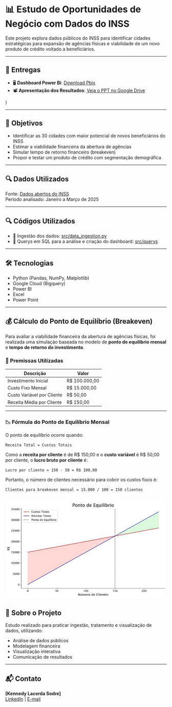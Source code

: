 
# 📊 Estudo de Oportunidades de Negócio com Dados do INSS

Este projeto explora dados públicos do INSS para identificar cidades estratégicas para expansão de agências físicas e viabilidade de um novo produto de crédito voltado a beneficiários.

---

## 📁 Entregas

- 🖥️ **Dashboard Power Bi**: [Download Pbix]([https://teams.microsoft.com/l/message/48:notes/1746549884210?context=%7B%22contextType%22%3A%22chat%22%2C%22oid%22%3A%228%3Aorgid%3A6c98f42f-7b97-458c-a288-1227f61daebb%22%7D](https://teams.microsoft.com/l/message/48:notes/1746549892659?context=%7B%22contextType%22%3A%22chat%22%2C%22oid%22%3A%228%3Aorgid%3A6c98f42f-7b97-458c-a288-1227f61daebb%22%7D))
- 📽️ **Apresentação dos Resultados**: [Veja o PPT no Google Drive]([https://drive.google.com/file/d/1ayv9o3J4zFN6VuLLCeFS77ujYj89RAm-/view?usp=drivesdk](https://teams.microsoft.com/l/message/48:notes/1746549884210?context=%7B%22contextType%22%3A%22chat%22%2C%22oid%22%3A%228%3Aorgid%3A6c98f42f-7b97-458c-a288-1227f61daebb%22%7D))

 )

---

## 🎯 Objetivos

- Identificar as 30 cidades com maior potencial de novos beneficiários do INSS
- Estimar a viabilidade financeira da abertura de agências
- Simular tempo de retorno financeiro (breakeven)
- Propor e testar um produto de crédito com segmentação demográfica

---

## 🔍 Dados Utilizados

Fonte: [Dados abertos do INSS](https://dados.gov.br/dados/conjuntos-dados/beneficios-concedidos-plano-de-dados-abertos-jun-2023-a-jun-2025)  
Período analisado: Janeiro a Março de 2025

---

## 🔍 Códigos Utilizados

- 📄 Ingestão dos dados: [src/data_ingestion.py](src/data_ingestion.py) 
- 📄 Querys em SQL para a análise e criação do dashboard: [src/querys](src/querys) 

---

## 🛠️ Tecnologias

- Python (Pandas, NumPy, Matplotlib)
- Google Cloud (Bigquery)
- Power BI
- Excel
- Power Point

---

## 💰 Cálculo do Ponto de Equilíbrio (Breakeven)

Para avaliar a viabilidade financeira da abertura de agências físicas, foi realizada uma simulação baseada no modelo de **ponto de equilíbrio mensal** e **tempo de retorno do investimento**.

### 🧾 Premissas Utilizadas

| Descrição                   | Valor               |
|----------------------------|---------------------|
| Investimento Inicial       | R$ 100.000,00       |
| Custo Fixo Mensal          | R$ 15.000,00        |
| Custo Variável por Cliente | R$ 50,00            |
| Receita Média por Cliente  | R$ 150,00           |

---

### 📉 Fórmula do Ponto de Equilíbrio Mensal

O ponto de equilíbrio ocorre quando:

```
Receita Total = Custos Totais
```

Como a **receita por cliente** é de R$ 150,00 e o **custo variável** é R$ 50,00 por cliente, o **lucro bruto por cliente** é:

```
Lucro por cliente = 150 - 50 = R$ 100,00
```

Portanto, o número de clientes necessário para cobrir os custos fixos é:

```
Clientes para breakeven mensal = 15.000 / 100 = 150 clientes
```
![Simulação Financeira](src/imagem.jfif)
---

## 👤 Sobre o Projeto

Estudo realizado para praticar ingestão, tratamento e visualização de dados, utilizando:

- Análise de dados públicos
- Modelagem financeira
- Visualização interativa
- Comunicação de resultados

---

## 📬 Contato

**[Kennedy Lacerda Sodre]**  
[LinkedIn](https://www.linkedin.com/in/kennedylacerda/) | [E-mail](mailto:klacerda88@gmail.com)
